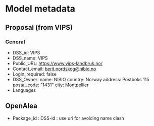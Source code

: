 # Model metadata

## Proposal (from VIPS)

### General
- DSS_id: VIPS
- DSS_name: VIPS
- Public_URL: https://www.vips-landbruk.no/
- Contact_email: berit.nordskog@nibio.no
- Login_required: false
- DSS_Owner: 
    name: NIBIO
    country: Norway
    address: Postboks 115
    postal_code: "1431"
    city: Montpellier
- Languages

## OpenAlea

- Package_id : DSS-id : use uri for avoiding name clash